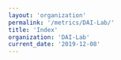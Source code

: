 ```yaml
---
layout: 'organization'
permalink: '/metrics/DAI-Lab/'
title: 'Index'
organization: 'DAI-Lab'
current_date: '2019-12-08'
---
```

